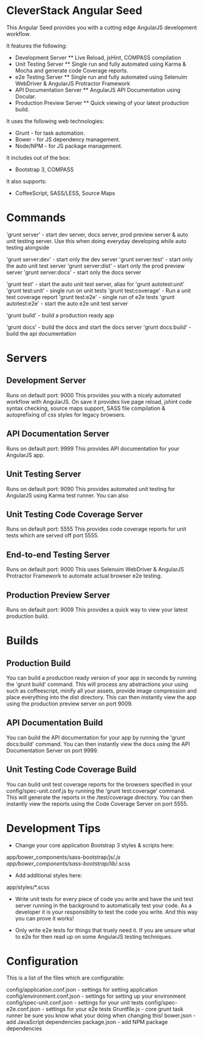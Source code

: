# CleverStack Angular Seed

This Angular Seed provides you with a cutting edge AngularJS development workflow.

It features the following:

* Development Server
    ** Live Reload, jsHint, COMPASS compilation
* Unit Testing Server
    ** Single run and fully automated using Karma & Mocha and generate code Coverage reports.
* e2e Testing Server
    ** Single run and fully automated using Selenuim WebDriver & AngularJS Protractor Framework
* API Documentation Server
    ** AngularJS API Documentation using Docular.
* Production Preview Server
    ** Quick viewing of your latest production build.


It uses the following web technologies:

* Grunt - for task automation.
* Bower - for JS dependency management.
* Node/NPM - for JS package management.

It includes out of the box:

* Bootstrap 3, COMPASS

It also supports:

* CoffeeScript, SASS/LESS, Source Maps


# Commands

'grunt server' - start dev server, docs server, prod preview server & auto unit testing server. Use this when doing everyday developing while auto testing alongside

'grunt server:dev' - start only the dev server
'grunt server:test' - start only the auto unit test server
'grunt server:dist' - start only the prod preview server
'grunt server:docs' - start only the docs server

'grunt test' - start the auto unit test server, alias for 'grunt autotest:unit'
'grunt test:unit' - single run on unit tests
'grunt test:coverage' - Run a unit test coverage report
'grunt test:e2e' - single run of e2e tests
'grunt autotest:e2e' - start the auto e2e unit test server

'grunt build' - build a production ready app

'grunt docs' - build the docs and start the docs server
'grunt docs:build' - build the api documentation


# Servers

## Development Server
Runs on default port: 9000
This provides you with a nicely automated workflow with AngularJS. On save it provides live page reload, jshint code syntax checking, source maps support, SASS file compilation & autoprefixing of css styles for legacy browsers.

## API Documentation Server
Runs on default port: 9999
This provides API documentation for your AngularJS app.

## Unit Testing Server
Runs on default port: 9090
This provides automated unit testing for AngularJS using Karma test runner. You can also

## Unit Testing Code Coverage Server
Runs on default port: 5555
This provides code coverage reports for unit tests which are served off port 5555.

## End-to-end Testing Server
Runs on default port: 9000
This uses Selenuim WebDriver & AngularJS Protractor Framework to automate actual browser e2e testing.

## Production Preview Server
Runs on default port: 9009
This provides a quick way to view your latest production build.


# Builds

## Production Build
You can build a production ready version of your app in seconds by running the 'grunt build' command. This will process any abstractions your using such as coffeescript, minify all your assets, provide image compression and place everything into the dist directory. This can then instantly view the app using the production preview server on port 9009.

## API Documentation Build
You can build the API documentation for your app by running the 'grunt docs:build' command. You can then instantly view the docs using the API Documentation Server on port 9999.

## Unit Testing Code Coverage Build
You can build unit test coverage reports for the browsers specified in your config/spec-unit.conf.js by running the 'grunt test:coverage' command. This will generate the reports in the /test/coverage directory. You can then instantly view the reports using the Code Coverage Server on port 5555.

# Development Tips

* Change your core application Bootstrap 3 styles & scripts here:

app/bower_components/sass-bootstrap/js/*.js
app/bower_components/sass-bootstrap/lib/*.scss

* Add additional styles here:

app/styles/*.scss

* Write unit tests for every piece of code you write and have the unit test server running in the background to automatically test your code. As a developer it is your responsiblity to test the code you write. And this way you can prove it works!

* Only write e2e tests for things that truely need it. If you are unsure what to e2e for then read up on some AngularJS testing techniques.


# Configuration

This is a list of the files which are configurable:

config/application.conf.json - settings for setting application
config/environment.conf.json - settings for setting up your environment
config/spec-unit.conf.json - settings for your unit tests
config/spec-e2e.conf.json - settings for your e2e tests
Gruntfile.js - core grunt task runner be sure you know what your doing when changing this!
bower.json - add JavaScript dependencies
package.json - add NPM package dependencies

